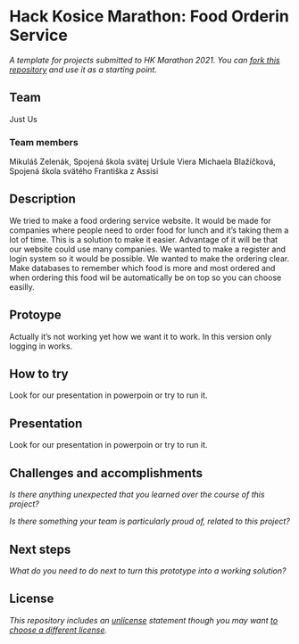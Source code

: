 # Hack Kosice Marathon: Food Orderin Service

*A template for projects submitted to HK Marathon 2021. You can [fork this repository](https://docs.github.com/en/github/getting-started-with-github/fork-a-repo) and use it as a starting point.*

## Team

Just Us

### Team members

Mikuláš Zelenák, Spojená škola svätej Uršule
Viera Michaela Blažíčková, Spojená škola svätého Františka z Assisi


## Description

We tried to make a food ordering service website. It would be made for companies where people need to order food for lunch and it’s taking them a lot of time. This is a solution to make it easier. Advantage of it will be that our website could use many companies. We wanted to make a register and login system so it would be possible.
We wanted to make the ordering clear. Make databases to remember which food is more and most ordered and when ordering this food wil be automatically be on top so you can choose easilly.


## Protoype

Actually it’s not working yet how we want it to work. In this version only logging in works.

## How to try

Look for our presentation in powerpoin or try to run it.

## Presentation

Look for our presentation in powerpoin or try to run it.

## Challenges and accomplishments

*Is there anything unexpected that you learned over the course of this project?*

*Is there something your team is particularly proud of, related to this project?*

## Next steps

*What do you need to do next to turn this prototype into a working solution?*

## License

*This repository includes an [unlicense](http://unlicense.org/) statement though you may want [to choose a different license](https://choosealicense.com/).*
